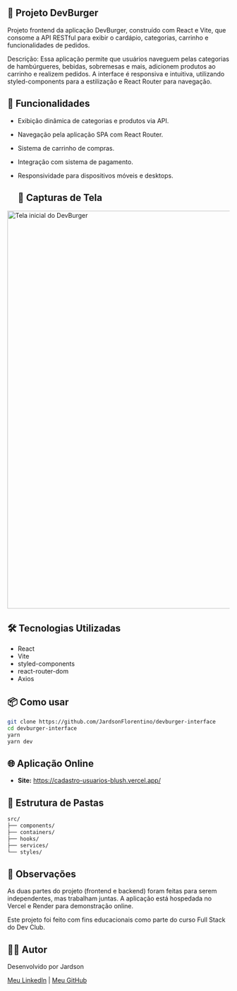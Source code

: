 ## 📝 Projeto DevBurger

Projeto frontend da aplicação DevBurger, construído com React e Vite, que consome a API RESTful para exibir o cardápio, categorias, carrinho e funcionalidades de pedidos.

Descrição:
Essa aplicação permite que usuários naveguem pelas categorias de hambúrgueres, bebidas, sobremesas e mais, adicionem produtos ao carrinho e realizem pedidos. A interface é responsiva e intuitiva, utilizando styled-components para a estilização e React Router para navegação.

## 🚀 Funcionalidades

- Exibição dinâmica de categorias e produtos via API.
- Navegação pela aplicação SPA com React Router.
- Sistema de carrinho de compras.
- Integração com sistema de pagamento.
- Responsividade para dispositivos móveis e desktops.

  ## 📸 Capturas de Tela

<img width="900" alt="Tela inicial do DevBurger" src="https://github.com/user-attachments/assets/32286cd7-3425-4abd-b429-8e964acff80e" />


## 🛠️ Tecnologias Utilizadas
- React
- Vite
- styled-components
- react-router-dom
- Axios

## 📦 Como usar
```bash
git clone https://github.com/JardsonFlorentino/devburger-interface
cd devburger-interface
yarn
yarn dev
```

## 🌐 Aplicação Online

- **Site:** https://cadastro-usuarios-blush.vercel.app/


## 📁 Estrutura de Pastas
```bash
src/
├── components/
├── containers/
├── hooks/
├── services/
└── styles/
```


## 📌 Observações
As duas partes do projeto (frontend e backend) foram feitas para serem independentes, mas trabalham juntas. A aplicação está hospedada no Vercel e Render para demonstração online.

Este projeto foi feito com fins educacionais como parte do curso Full Stack do Dev Club.

 ## 🙋‍♂️ Autor
Desenvolvido por Jardson

[Meu LinkedIn](https://www.linkedin.com/in/jardsonflorentino) | [Meu GitHub](https://github.com/JardsonFlorentino)
